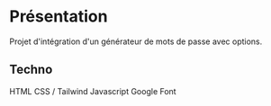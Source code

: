 ﻿# Présentation

Projet d'intégration d'un générateur de mots de passe avec options.

## Techno

HTML
CSS / Tailwind
Javascript
Google Font
